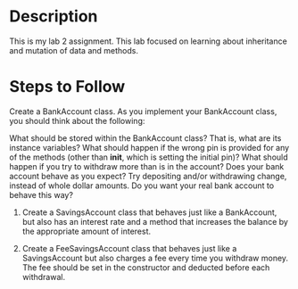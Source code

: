 # Description

This is my lab 2 assignment. This lab focused on learning about inheritance and mutation of data and methods.

# Steps to Follow

Create a BankAccount class.
As you implement your BankAccount class, you should think about the following:

What should be stored within the BankAccount class? That is, what are its instance variables?
What should happen if the wrong pin is provided for any of the methods (other than **init**, which is setting the initial pin)?
What should happen if you try to withdraw more than is in the account?
Does your bank account behave as you expect? Try depositing and/or withdrawing change, instead of whole dollar amounts. Do you want your real bank account to behave this way?

1. Create a SavingsAccount class that behaves just like a BankAccount, but also has an interest rate and a method that increases the balance by the appropriate amount of interest.

2. Create a FeeSavingsAccount class that behaves just like a SavingsAccount but also charges a fee every time you withdraw money. The fee should be set in the constructor and deducted before each withdrawal.
